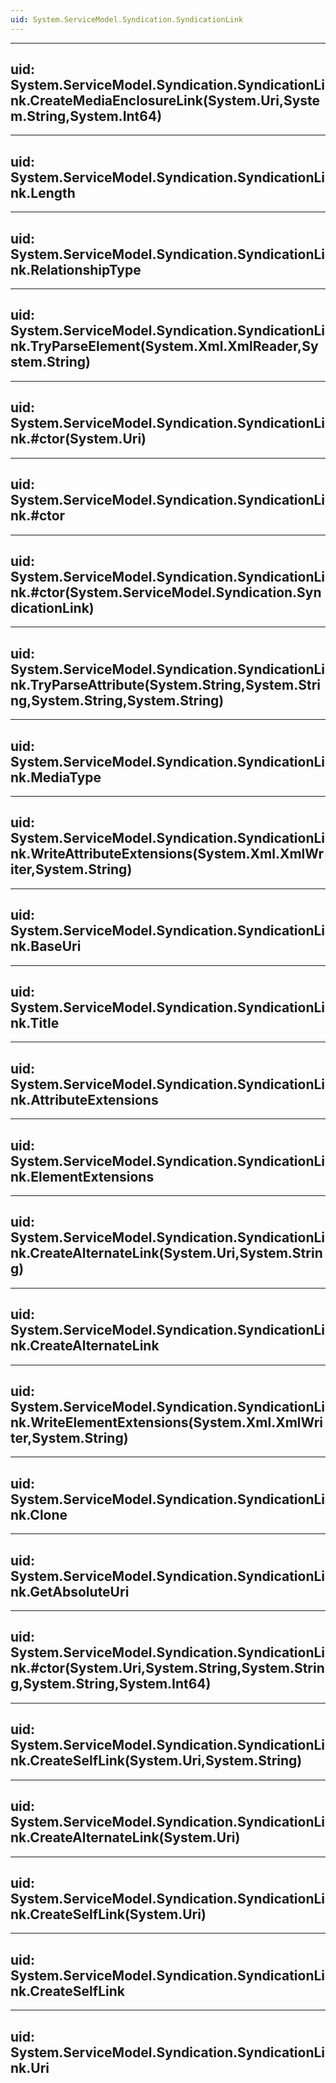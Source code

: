 ```yaml
---
uid: System.ServiceModel.Syndication.SyndicationLink
---
```


---
uid: System.ServiceModel.Syndication.SyndicationLink.CreateMediaEnclosureLink(System.Uri,System.String,System.Int64)
---

---
uid: System.ServiceModel.Syndication.SyndicationLink.Length
---

---
uid: System.ServiceModel.Syndication.SyndicationLink.RelationshipType
---

---
uid: System.ServiceModel.Syndication.SyndicationLink.TryParseElement(System.Xml.XmlReader,System.String)
---

---
uid: System.ServiceModel.Syndication.SyndicationLink.#ctor(System.Uri)
---

---
uid: System.ServiceModel.Syndication.SyndicationLink.#ctor
---

---
uid: System.ServiceModel.Syndication.SyndicationLink.#ctor(System.ServiceModel.Syndication.SyndicationLink)
---

---
uid: System.ServiceModel.Syndication.SyndicationLink.TryParseAttribute(System.String,System.String,System.String,System.String)
---

---
uid: System.ServiceModel.Syndication.SyndicationLink.MediaType
---

---
uid: System.ServiceModel.Syndication.SyndicationLink.WriteAttributeExtensions(System.Xml.XmlWriter,System.String)
---

---
uid: System.ServiceModel.Syndication.SyndicationLink.BaseUri
---

---
uid: System.ServiceModel.Syndication.SyndicationLink.Title
---

---
uid: System.ServiceModel.Syndication.SyndicationLink.AttributeExtensions
---

---
uid: System.ServiceModel.Syndication.SyndicationLink.ElementExtensions
---

---
uid: System.ServiceModel.Syndication.SyndicationLink.CreateAlternateLink(System.Uri,System.String)
---

---
uid: System.ServiceModel.Syndication.SyndicationLink.CreateAlternateLink
---

---
uid: System.ServiceModel.Syndication.SyndicationLink.WriteElementExtensions(System.Xml.XmlWriter,System.String)
---

---
uid: System.ServiceModel.Syndication.SyndicationLink.Clone
---

---
uid: System.ServiceModel.Syndication.SyndicationLink.GetAbsoluteUri
---

---
uid: System.ServiceModel.Syndication.SyndicationLink.#ctor(System.Uri,System.String,System.String,System.String,System.Int64)
---

---
uid: System.ServiceModel.Syndication.SyndicationLink.CreateSelfLink(System.Uri,System.String)
---

---
uid: System.ServiceModel.Syndication.SyndicationLink.CreateAlternateLink(System.Uri)
---

---
uid: System.ServiceModel.Syndication.SyndicationLink.CreateSelfLink(System.Uri)
---

---
uid: System.ServiceModel.Syndication.SyndicationLink.CreateSelfLink
---

---
uid: System.ServiceModel.Syndication.SyndicationLink.Uri
---
